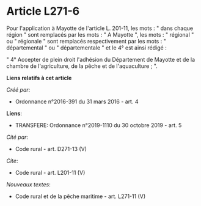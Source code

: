 # Article L271-6

Pour l'application à Mayotte de l'article L. 201-11, les mots : " dans chaque région " sont remplacés par les mots : " A
Mayotte ", les mots : " régional " ou " régionale " sont remplacés respectivement par les mots : " départemental " ou "
départementale " et le 4° est ainsi rédigé : 

" 4° Accepter de plein droit l'adhésion du Département de Mayotte et de la chambre de l'agriculture, de la pêche et de
l'aquaculture ; ".

**Liens relatifs à cet article**

_Créé par_:

  - Ordonnance n°2016-391 du 31 mars 2016 - art. 4

**Liens**:

  - TRANSFERE: Ordonnance n°2019-1110 du 30 octobre 2019 - art. 5

_Cité par_:

  - Code rural - art. D271-13 (V)

_Cite_:

  - Code rural - art. L201-11 (V)

_Nouveaux textes_:

  - Code rural et de la pêche maritime - art. L271-11 (V)
